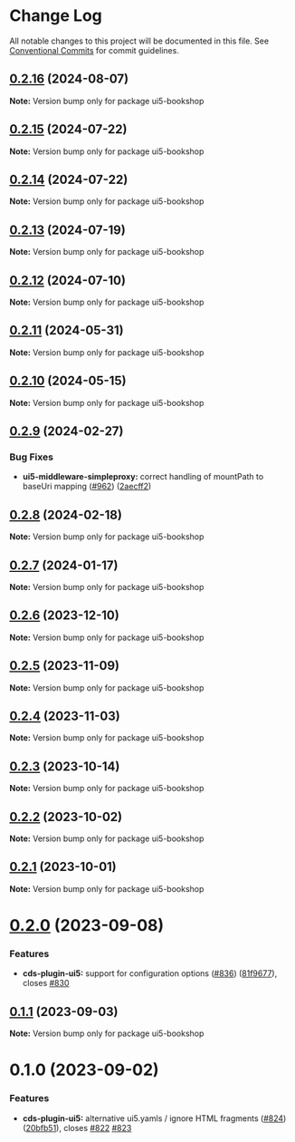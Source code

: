 # Change Log

All notable changes to this project will be documented in this file.
See [Conventional Commits](https://conventionalcommits.org) for commit guidelines.

## [0.2.16](https://github.com/ui5-community/ui5-ecosystem-showcase/compare/ui5-bookshop@0.2.15...ui5-bookshop@0.2.16) (2024-08-07)

**Note:** Version bump only for package ui5-bookshop





## [0.2.15](https://github.com/ui5-community/ui5-ecosystem-showcase/compare/ui5-bookshop@0.2.14...ui5-bookshop@0.2.15) (2024-07-22)

**Note:** Version bump only for package ui5-bookshop





## [0.2.14](https://github.com/ui5-community/ui5-ecosystem-showcase/compare/ui5-bookshop@0.2.13...ui5-bookshop@0.2.14) (2024-07-22)

**Note:** Version bump only for package ui5-bookshop





## [0.2.13](https://github.com/ui5-community/ui5-ecosystem-showcase/compare/ui5-bookshop@0.2.12...ui5-bookshop@0.2.13) (2024-07-19)

**Note:** Version bump only for package ui5-bookshop





## [0.2.12](https://github.com/ui5-community/ui5-ecosystem-showcase/compare/ui5-bookshop@0.2.11...ui5-bookshop@0.2.12) (2024-07-10)

**Note:** Version bump only for package ui5-bookshop





## [0.2.11](https://github.com/ui5-community/ui5-ecosystem-showcase/compare/ui5-bookshop@0.2.10...ui5-bookshop@0.2.11) (2024-05-31)

**Note:** Version bump only for package ui5-bookshop





## [0.2.10](https://github.com/ui5-community/ui5-ecosystem-showcase/compare/ui5-bookshop@0.2.9...ui5-bookshop@0.2.10) (2024-05-15)

**Note:** Version bump only for package ui5-bookshop





## [0.2.9](https://github.com/ui5-community/ui5-ecosystem-showcase/compare/ui5-bookshop@0.2.8...ui5-bookshop@0.2.9) (2024-02-27)


### Bug Fixes

* **ui5-middleware-simpleproxy:** correct handling of mountPath to baseUri mapping ([#962](https://github.com/ui5-community/ui5-ecosystem-showcase/issues/962)) ([2aecff2](https://github.com/ui5-community/ui5-ecosystem-showcase/commit/2aecff22d7c8600837a217cfe02007b68926ab4f))





## [0.2.8](https://github.com/ui5-community/ui5-ecosystem-showcase/compare/ui5-bookshop@0.2.7...ui5-bookshop@0.2.8) (2024-02-18)

**Note:** Version bump only for package ui5-bookshop





## [0.2.7](https://github.com/ui5-community/ui5-ecosystem-showcase/compare/ui5-bookshop@0.2.6...ui5-bookshop@0.2.7) (2024-01-17)

**Note:** Version bump only for package ui5-bookshop





## [0.2.6](https://github.com/ui5-community/ui5-ecosystem-showcase/compare/ui5-bookshop@0.2.5...ui5-bookshop@0.2.6) (2023-12-10)

**Note:** Version bump only for package ui5-bookshop





## [0.2.5](https://github.com/ui5-community/ui5-ecosystem-showcase/compare/ui5-bookshop@0.2.4...ui5-bookshop@0.2.5) (2023-11-09)

**Note:** Version bump only for package ui5-bookshop





## [0.2.4](https://github.com/ui5-community/ui5-ecosystem-showcase/compare/ui5-bookshop@0.2.3...ui5-bookshop@0.2.4) (2023-11-03)

**Note:** Version bump only for package ui5-bookshop





## [0.2.3](https://github.com/ui5-community/ui5-ecosystem-showcase/compare/ui5-bookshop@0.2.2...ui5-bookshop@0.2.3) (2023-10-14)

**Note:** Version bump only for package ui5-bookshop





## [0.2.2](https://github.com/ui5-community/ui5-ecosystem-showcase/compare/ui5-bookshop@0.2.1...ui5-bookshop@0.2.2) (2023-10-02)

**Note:** Version bump only for package ui5-bookshop





## [0.2.1](https://github.com/ui5-community/ui5-ecosystem-showcase/compare/ui5-bookshop@0.2.0...ui5-bookshop@0.2.1) (2023-10-01)

**Note:** Version bump only for package ui5-bookshop





# [0.2.0](https://github.com/ui5-community/ui5-ecosystem-showcase/compare/ui5-bookshop@0.1.1...ui5-bookshop@0.2.0) (2023-09-08)


### Features

* **cds-plugin-ui5:** support for configuration options ([#836](https://github.com/ui5-community/ui5-ecosystem-showcase/issues/836)) ([81f9677](https://github.com/ui5-community/ui5-ecosystem-showcase/commit/81f967777771cad8252c83766e256431e067ee61)), closes [#830](https://github.com/ui5-community/ui5-ecosystem-showcase/issues/830)





## [0.1.1](https://github.com/ui5-community/ui5-ecosystem-showcase/compare/ui5-bookshop@0.1.0...ui5-bookshop@0.1.1) (2023-09-03)

**Note:** Version bump only for package ui5-bookshop





# 0.1.0 (2023-09-02)


### Features

* **cds-plugin-ui5:** alternative ui5.yamls / ignore HTML fragments ([#824](https://github.com/ui5-community/ui5-ecosystem-showcase/issues/824)) ([20bfb51](https://github.com/ui5-community/ui5-ecosystem-showcase/commit/20bfb51fc46de05b000e617eaca6a30c2a7aae6a)), closes [#822](https://github.com/ui5-community/ui5-ecosystem-showcase/issues/822) [#823](https://github.com/ui5-community/ui5-ecosystem-showcase/issues/823)
